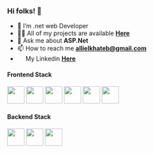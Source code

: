 <!-- ### Hi there 👋 -->
  ### Hi folks! 👋
  - 🔭 I’m .net web Developer
  - 👨‍💻 All of my projects are available **[Here](https://github.com/AlliElkhateb?tab=repositories)**
  - 💬 Ask me about **ASP.Net**
  - 📫 How to reach me **allielkhateb@gmail.com**
  - <img src="https://cdn.jsdelivr.net/gh/devicons/devicon/icons/linkedin/linkedin-original.svg" width="15" height="15" /> My Linkedin **[Here](https://www.linkedin.com/in/ali-elkhateb-b16281234/)**

  <h4>Frontend Stack</h4>
  <div>
    <img src="https://cdn.jsdelivr.net/gh/devicons/devicon/icons/html5/html5-original-wordmark.svg" width="40" height="40" />
    <img src="https://cdn.jsdelivr.net/gh/devicons/devicon/icons/css3/css3-original-wordmark.svg" width="40" height="40" />
    <img src="https://cdn.jsdelivr.net/gh/devicons/devicon/icons/bootstrap/bootstrap-original-wordmark.svg" width="40" height="40" />
    <img src="https://cdn.jsdelivr.net/gh/devicons/devicon/icons/javascript/javascript-original.svg" width="40" height="40" />
    <img src="https://cdn.jsdelivr.net/gh/devicons/devicon/icons/typescript/typescript-original.svg" width="40" height="40" />
    <img src="https://cdn.jsdelivr.net/gh/devicons/devicon/icons/angularjs/angularjs-original.svg" width="40" height="40" />
  </div>
  <h4>Backend Stack</h4>
  <div>
    <img src="https://cdn.jsdelivr.net/gh/devicons/devicon/icons/csharp/csharp-original.svg" width="40" height="40" />
    <img src="https://cdn.jsdelivr.net/gh/devicons/devicon/icons/dotnetcore/dotnetcore-original.svg" width="40" height="40" />
    <img src="https://cdn.jsdelivr.net/gh/devicons/devicon/icons/microsoftsqlserver/microsoftsqlserver-plain-wordmark.svg" width="40" height="40" />
  </div>

<!--
**AlliElkhateb/AlliElkhateb** is a ✨ _special_ ✨ repository because its `README.md` (this file) appears on your GitHub profile.

Here are some ideas to get you started:

- 🔭 I’m currently working on ...
- 🌱 I’m currently learning ...
- 👯 I’m looking to collaborate on ...
- 🤔 I’m looking for help with ...
- 💬 Ask me about ...
- 📫 How to reach me: ...
- 😄 Pronouns: ...
- ⚡ Fun fact: ...
-->
